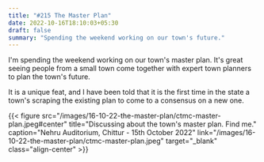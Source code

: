 ```yaml
---
title: "#215 The Master Plan"
date: 2022-10-16T18:10:03+05:30
draft: false
summary: "Spending the weekend working on our town's future."
---
```


I'm spending the weekend working on our town's master plan. It's great seeing people from a small town come together with expert town planners to plan the town's future.

It is a unique feat, and I have been told that it is the first time in the state a town's scraping the existing plan to come to a consensus on a new one.

{{< figure src="/images/16-10-22-the-master-plan/ctmc-master-plan.jpeg#center" title="Discussing about the town's master plan. Find me." caption="Nehru Auditorium, Chittur - 15th October 2022" link="/images/16-10-22-the-master-plan/ctmc-master-plan.jpeg" target="_blank" class="align-center" >}}
